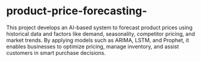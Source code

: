 # product-price-forecasting-
This project develops an AI-based system to forecast product prices using historical data and factors like demand, seasonality, competitor pricing, and market trends. By applying models such as ARIMA, LSTM, and Prophet, it enables businesses to optimize pricing, manage inventory, and assist customers in smart purchase decisions.
